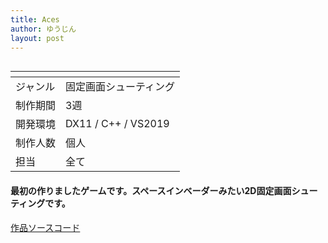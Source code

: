 ```yaml
---
title: Aces
author: ゆうじん
layout: post
---
```


<span class="image featured"><img src="https://yevgeniidimoglo.github.io/Portfolio/assets/images/img/Games/game1s.png" alt="" /></span>

<div class="table-wrapper">
  <table>
    <thead>
      <tr>
        <th> </th>
        <th> </th>
      </tr>
    </thead>
    <tbody>
      <tr>
        <td>ジャンル</td>
        <td>固定画面シューティング</td>
      </tr>
      <tr>
        <td>制作期間</td>
        <td>3週</td>
      </tr>
      <tr>
        <td>開発環境</td>
        <td>DX11 / C++ / VS2019</td>
      </tr>
      <tr>
        <td>制作人数</td>
        <td>個人</td>
      </tr>
      <tr>
        <td>担当</td>
        <td>全て</td>
      </tr>
    </tbody>
  </table>
</div>

 <p>
    <h4>
    最初の作りましたゲームです。スペースインベーダーみたい2D固定画面シューティングです。
    </h4>
  </p>

<footer>
    <a href="https://github.com/YevgeniiDimoglo/2D-GameEngine" class="button scrolly">作品ソースコード</a>
</footer>
